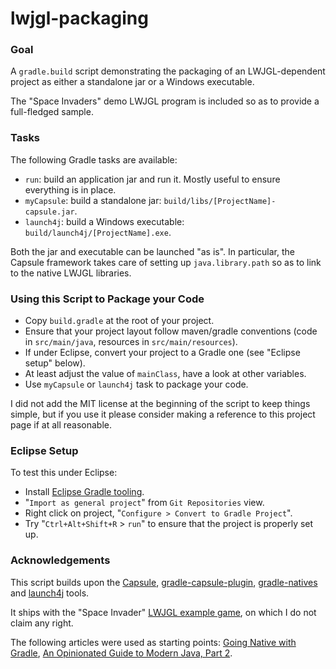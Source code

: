 lwjgl-packaging
===============

### Goal ###

A `gradle.build` script demonstrating the packaging of an LWJGL-dependent project as either a standalone jar or a Windows executable.

The "Space Invaders" demo LWJGL program is included so as to provide a full-fledged sample.

### Tasks ###

The following Gradle tasks are available:

* `run`: build an application jar and run it. Mostly useful to ensure everything is in place.
* `myCapsule`: build a standalone jar: `build/libs/[ProjectName]-capsule.jar`.
* `launch4j`: build a Windows executable: `build/launch4j/[ProjectName].exe`. 

Both the jar and executable can be launched "as is". In particular, the Capsule framework takes care of setting up `java.library.path` so as to link to the native LWJGL libraries.

### Using this Script to Package your Code ###
* Copy ``build.gradle`` at the root of your project.
* Ensure that your project layout follow maven/gradle conventions (code in ``src/main/java``, resources in ``src/main/resources``).
* If under Eclipse, convert your project to a Gradle one (see "Eclipse setup" below).
* At least adjust the value of ``mainClass``, have a look at other variables.
* Use ``myCapsule`` or ``launch4j`` task to package your code.

I did not add the MIT license at the beginning of the script to keep things simple, but if you use it please consider making a reference to this project page if at all reasonable.

### Eclipse Setup ###

To test this under Eclipse:

* Install [Eclipse Gradle tooling](https://github.com/spring-projects/eclipse-integration-gradle/).
* "`Import as general project`" from `Git Repositories` view.
* Right click on project, "`Configure > Convert to Gradle Project`".
* Try "`Ctrl+Alt+Shift+R` > `run`" to ensure that the project is properly set up.

### Acknowledgements ###

This script builds upon the [Capsule](https://github.com/puniverse/capsule), [gradle-capsule-plugin](https://github.com/danthegoodman/gradle-capsule-plugin), [gradle-natives](https://github.com/cjstehno/gradle-natives) and [launch4j](http://launch4j.sourceforge.net/) tools.

It ships with the "Space Invader" [LWJGL example game](http://wiki.lwjgl.org/index.php?title=Space_Invaders_Example_Game), on which I do not claim any right.

The following articles were used as starting points: [Going Native with Gradle](https://github.com/cjstehno/coffeaelectronica/wiki/Going-Native-with-Gradle), [An Opinionated Guide to Modern Java, Part 2](http://blog.paralleluniverse.co/2014/05/08/modern-java-pt2/).